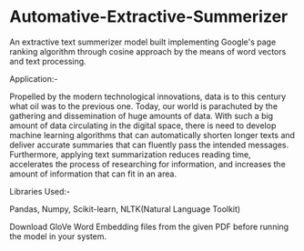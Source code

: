 # Automative-Extractive-Summerizer
An extractive text summerizer model built implementing Google's page ranking algorithm through cosine approach by the means of word vectors and text processing.
 
Application:-

Propelled by the modern technological innovations, data is to this century what oil was to the previous one. Today, our world is parachuted by the gathering and dissemination of huge amounts of data.
With such a big amount of data circulating in the digital space, there is need to develop machine learning algorithms that can automatically shorten longer texts and deliver accurate summaries that can fluently pass the intended messages.
Furthermore, applying text summarization reduces reading time, accelerates the process of researching for information, and increases the amount of information that can fit in an area.

Libraries Used:-

Pandas, 
Numpy, 
Scikit-learn, 
NLTK(Natural Language Toolkit)

Download GloVe Word Embedding files from the given PDF before running the model in your system. 



